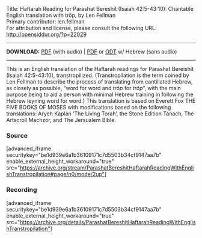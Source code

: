 <html>
<head></head>
<body>
Title: Haftarah Reading for Parashat Bereshit (Isaiah 42:5-43:10): Chantable English translation with trōp, by Len Fellman<br />
Primary contributor: len.fellman<br />
For attribution and license, please consult the following URL: <a href="http://opensiddur.org/?p=22029">http://opensiddur.org/?p=22029</a>
<p />
<hr />

<style type="text/css" media="all">.printfriendly {display: none!important;}</style>

<strong>DOWNLOAD:</strong> <a href="https://archive.org/download/ParashatBereshitHaftarahReadingWithEnglishTranstropilation/Parashat%20Bereshit%20Haftarah%20Reading%20%28Isaiah%2042-5%20to%2043-10%29%20in%20English%20transtropilation%20with%20audio%20%28Len%20Fellman%202018%29.pdf">PDF</a> (with audio) | <a href="https://archive.org/download/ParashatBereshitHaftarahReadingWithEnglishTranstropilation/ParashatBereshitHaftarahReadingisaiah42-5To43-10InEnglishTranstropilationlenFellman2018.pdf">PDF</a> or <a href="https://archive.org/download/ParashatBereshitHaftarahReadingWithEnglishTranstropilation/ParashatBereshitHaftarahReadingisaiah42-5To43-10InEnglishTranstropilationlenFellman2018.odt">ODT</a> w/ Hebrew (sans audio)

<hr />

This is an English translation of the Haftarah readings for Parashat Bereishit (Isaiah 42:5-43:10), transtropilized. (Transtropilation is the term coined by Len Fellman to describe the process of translating from cantillated Hebrew, as closely as possible, “word for word and <em>trōp</em> for <em>trōp</em>”, with the main purpose being to aid a person with minimal Hebrew training in following the Hebrew leyning word for word.) This translation is based on Everett Fox THE FIVE BOOKS OF MOSES with modifications based on the following translations: Aryeh Kaplan ‘The Living Torah’, the Stone Edition Tanach, The Artscroll Machzor, and The Jersualem Bible.

<h3>Source</h3>

[advanced_iframe securitykey="be1d939e6a1b36109171c7d5503b34cf9147aa7b" enable_external_height_workaround="true" src="https://archive.org/stream/ParashatBereshitHaftarahReadingWithEnglishTranstropilation#page/n0/mode/2up"]

<h3>Recording</h3>

[advanced_iframe securitykey="be1d939e6a1b36109171c7d5503b34cf9147aa7b" enable_external_height_workaround="true" src="https://archive.org/details/ParashatBereshitHaftarahReadingWithEnglishTranstropilation"]
</body>
</html>